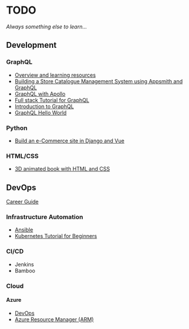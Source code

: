 # TODO

*Always something else to learn...*

## Development

### GraphQL

- [Overview and learning resources](https://egghead.io/q/graphql)
- [Building a Store Catalogue Management System using Appsmith and GraphQL](https://blog.appsmith.com/building-a-store-catalogue-management-system-using-appsmith-and-graphql)
- [GraphQL with Apollo](https://odyssey.apollographql.com/)
- [Full stack Tutorial for GraphQL](https://www.howtographql.com/)
- [Introduction to GraphQL](https://graphql.org/learn/)
- [GraphQL Hello World](https://www.youtube.com/watch?v=DyvsMKsEsyE)

### Python

- [Build an e-Commerce site in Django and Vue](https://www.freecodecamp.org/news/create-an-e-commerce-site-with-django-and-vue/)



### HTML/CSS

- [3D animated book with HTML and CSS](https://www.youtube.com/watch?v=rnqwrmBMrnw)

## DevOps

[Career Guide](https://www.simplilearn.com/devops-career-guide-pdf)

### Infrastructure Automation

- [Ansible](https://www.ansible.com/)
- [Kubernetes Tutorial for Beginners](https://youtu.be/X48VuDVv0do)

### CI/CD

- Jenkins
- Bamboo

### Cloud

#### Azure

- [DevOps](https://azure.microsoft.com/en-gb/services/devops/)
- [Azure Resource Manager (ARM)](https://www.red-gate.com/simple-talk/cloud/infrastructure-as-a-service/azure-resource-manager-arm-templates/)